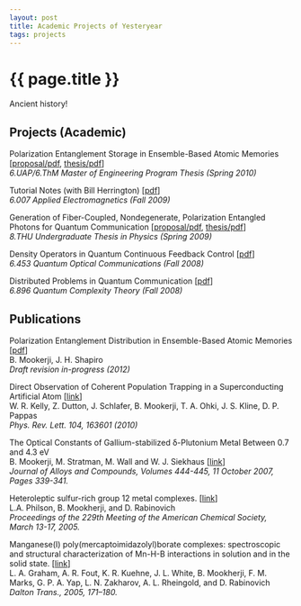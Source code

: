 ```yaml
---
layout: post
title: Academic Projects of Yesteryear
tags: projects
---
```


# {{ page.title }}

Ancient history!

## Projects (Academic)

Polarization Entanglement Storage in Ensemble-Based Atomic Memories
[[proposal/pdf][1], [thesis/pdf][2]] <br>
_6.UAP/6.ThM Master of Engineering Program Thesis (Spring 2010)_<br>

[1]: http://dl.dropbox.com/u/3651609/resources/doc/uap2010_proposal_mookerji.pdf
[2]: http://dl.dropbox.com/u/3651609/resources/doc/meng_main.pdf

Tutorial Notes (with Bill Herrington) [[pdf][3]] <br>
_6.007 Applied Electromagnetics (Fall 2009)_<br>

[3]: http://dl.dropbox.com/u/3651609/resources/doc/tutorials_all_buro.pdf

Generation of Fiber-Coupled, Nondegenerate, Polarization Entangled Photons for
Quantum Communication [[proposal/pdf][4], [thesis/pdf][5]] <br>
_8.THU Undergraduate Thesis in Physics (Spring 2009)_<br>

[4]: http://dl.dropbox.com/u/3651609/resources/doc/thesis-proposal-2008-2nd-draft.pdf
[5]: http://dl.dropbox.com/u/3651609/resources/doc/main.pdf

Density Operators in Quantum Continuous Feedback Control [[pdf][7]] <br>
_6.453 Quantum Optical Communications (Fall 2008)_<br>

[7]: http://dl.dropbox.com/u/3651609/resources/doc/6453-paper.pdf

Distributed Problems in Quantum Communication [[pdf][8]]<br>
_6.896 Quantum Complexity Theory (Fall 2008)_<br>

[8]: http://dl.dropbox.com/u/3651609/resources/doc/term_paper-6896-mookerji.pdf

## Publications

Polarization Entanglement Distribution in Ensemble-Based Atomic Memories
[[pdf][27]]<br>
B. Mookerji, J. H. Shapiro <br>
_Draft revision in-progress (2012)_<br>

[27]: https://github.com/mookerji/meng_revtex_pra_2012/raw/master/meng_pra2012_mookerji_jhs.pdf

Direct Observation of Coherent Population Trapping in a Superconducting
Artificial Atom [[link][28]]<br>
W. R. Kelly, Z. Dutton, J. Schlafer, B. Mookerji, T. A. Ohki, J. S. Kline, D. P. Pappas <br>
_Phys. Rev. Lett. 104, 163601 (2010)_<br>

[28]: http://prl.aps.org/abstract/PRL/v104/i16/e163601

The Optical Constants of Gallium-stabilized δ-Plutonium Metal Between 0.7 and
4.3 eV <br>
B. Mookerji, M. Stratman, M. Wall and W. J. Siekhaus  [[link][29]]<br>
_Journal of Alloys and Compounds, Volumes 444-445, 11 October 2007, Pages 339-341._<br>

[29]: http://www.sciencedirect.com/science/article/pii/S0925838807003647

Heteroleptic sulfur-rich group 12 metal complexes. [[link][30]]<br>
L.A. Philson, B. Mookherji, and D. Rabinovich  <br>
_Proceedings of the 229th Meeting of the American Chemical Society, March 13-17, 2005._<br>

[30]: http://pubs.rsc.org/en/Content/ArticleLanding/2005/DT/b412280a

Manganese(I) poly(mercaptoimidazolyl)borate complexes: spectroscopic and
structural characterization of Mn-H-B interactions in solution and in the solid
state. [[link][31]] <br>
L. A. Graham, A. R. Fout, K. R. Kuehne, J. L. White, B. Mookherji, F. M. Marks,
G. P. A. Yap, L. N. Zakharov, A. L. Rheingold, and D. Rabinovich <br>
_Dalton Trans., 2005, 171–180._<br>

[31]: http://pubs.rsc.org/en/Content/ArticleLanding/2005/DT/b412280a

